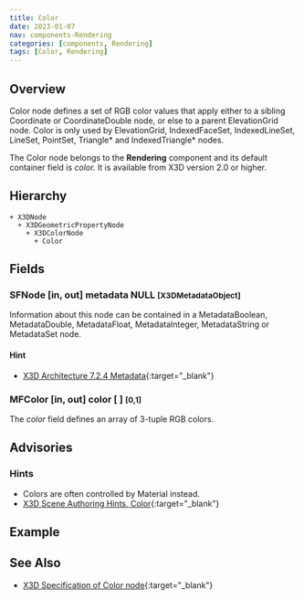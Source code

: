 ```yaml
---
title: Color
date: 2023-01-07
nav: components-Rendering
categories: [components, Rendering]
tags: [Color, Rendering]
---
```

<style>
.post h3 {
  word-spacing: 0.2em;
}
</style>

## Overview

Color node defines a set of RGB color values that apply either to a sibling Coordinate or CoordinateDouble node, or else to a parent ElevationGrid node. Color is only used by ElevationGrid, IndexedFaceSet, IndexedLineSet, LineSet, PointSet, Triangle* and IndexedTriangle* nodes.

The Color node belongs to the **Rendering** component and its default container field is *color.* It is available from X3D version 2.0 or higher.

## Hierarchy

```
+ X3DNode
  + X3DGeometricPropertyNode
    + X3DColorNode
      + Color
```

## Fields

### SFNode [in, out] **metadata** NULL <small>[X3DMetadataObject]</small>

Information about this node can be contained in a MetadataBoolean, MetadataDouble, MetadataFloat, MetadataInteger, MetadataString or MetadataSet node.

#### Hint

- [X3D Architecture 7.2.4 Metadata](https://www.web3d.org/specifications/X3Dv4Draft/ISO-IEC19775-1v4-CD1/Part01/components/core.html#Metadata){:target="_blank"}

### MFColor [in, out] **color** [ ] <small>[0,1]</small>

The *color* field defines an array of 3-tuple RGB colors.

## Advisories

### Hints

- Colors are often controlled by Material instead.
- [X3D Scene Authoring Hints, Color](https://www.web3d.org/x3d/content/examples/X3dSceneAuthoringHints.html#Color){:target="_blank"}

## Example

<x3d-canvas src="https://create3000.github.io/media/examples/Rendering/Color/Color.x3d" update="auto"></x3d-canvas>

## See Also

- [X3D Specification of Color node](https://www.web3d.org/documents/specifications/19775-1/V4.0/Part01/components/rendering.html#Color){:target="_blank"}
